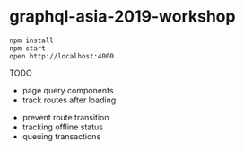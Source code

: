 # graphql-asia-2019-workshop

```
npm install
npm start
open http://localhost:4000
```

TODO

- page query components
- track routes after loading

* prevent route transition
* tracking offline status
* queuing transactions
